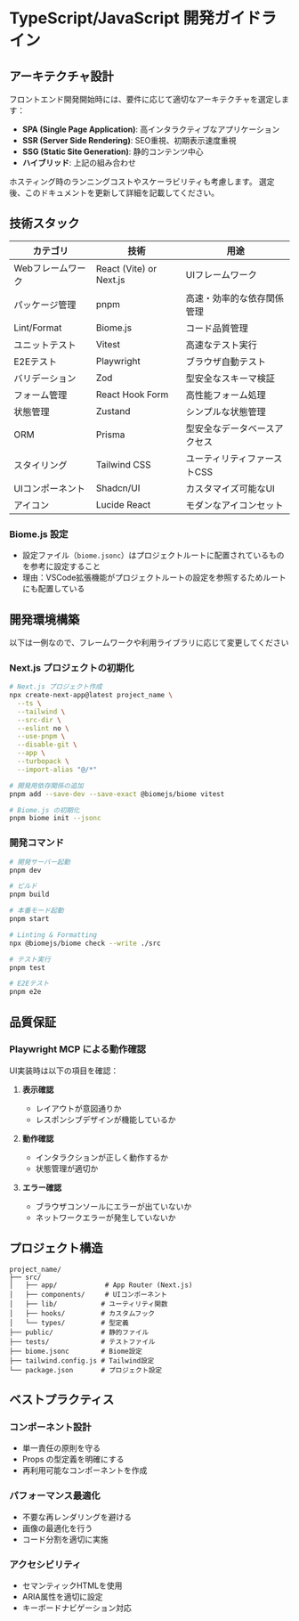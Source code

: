 # TypeScript/JavaScript 開発ガイドライン

## アーキテクチャ設計

フロントエンド開発開始時には、要件に応じて適切なアーキテクチャを選定します：

- **SPA (Single Page Application)**: 高インタラクティブなアプリケーション
- **SSR (Server Side Rendering)**: SEO重視、初期表示速度重視
- **SSG (Static Site Generation)**: 静的コンテンツ中心
- **ハイブリッド**: 上記の組み合わせ

ホスティング時のランニングコストやスケーラビリティも考慮します。
選定後、このドキュメントを更新して詳細を記載してください。

## 技術スタック

| カテゴリ          | 技術                    | 用途                         |
| ----------------- | ----------------------- | ---------------------------- |
| Webフレームワーク | React (Vite) or Next.js | UIフレームワーク             |
| パッケージ管理    | pnpm                    | 高速・効率的な依存関係管理   |
| Lint/Format       | Biome.js                | コード品質管理               |
| ユニットテスト    | Vitest                  | 高速なテスト実行             |
| E2Eテスト         | Playwright              | ブラウザ自動テスト           |
| バリデーション    | Zod                     | 型安全なスキーマ検証         |
| フォーム管理      | React Hook Form         | 高性能フォーム処理           |
| 状態管理          | Zustand                 | シンプルな状態管理           |
| ORM               | Prisma                  | 型安全なデータベースアクセス |
| スタイリング      | Tailwind CSS            | ユーティリティファーストCSS  |
| UIコンポーネント  | Shadcn/UI               | カスタマイズ可能なUI         |
| アイコン          | Lucide React            | モダンなアイコンセット       |

### Biome.js 設定

- 設定ファイル（`biome.jsonc`）はプロジェクトルートに配置されているものを参考に設定すること
- 理由：VSCode拡張機能がプロジェクトルートの設定を参照するためルートにも配置している

## 開発環境構築

以下は一例なので、フレームワークや利用ライブラリに応じて変更してください

### Next.js プロジェクトの初期化

```bash
# Next.js プロジェクト作成
npx create-next-app@latest project_name \
  --ts \
  --tailwind \
  --src-dir \
  --eslint no \
  --use-pnpm \
  --disable-git \
  --app \
  --turbopack \
  --import-alias "@/*"

# 開発用依存関係の追加
pnpm add --save-dev --save-exact @biomejs/biome vitest

# Biome.js の初期化
pnpm biome init --jsonc
```

### 開発コマンド

```bash
# 開発サーバー起動
pnpm dev

# ビルド
pnpm build

# 本番モード起動
pnpm start

# Linting & Formatting
npx @biomejs/biome check --write ./src

# テスト実行
pnpm test

# E2Eテスト
pnpm e2e
```

## 品質保証

### Playwright MCP による動作確認

UI実装時は以下の項目を確認：

1. **表示確認**
   - レイアウトが意図通りか
   - レスポンシブデザインが機能しているか

2. **動作確認**
   - インタラクションが正しく動作するか
   - 状態管理が適切か

3. **エラー確認**
   - ブラウザコンソールにエラーが出ていないか
   - ネットワークエラーが発生していないか

## プロジェクト構造

```
project_name/
├── src/
│   ├── app/            # App Router (Next.js)
│   ├── components/     # UIコンポーネント
│   ├── lib/           # ユーティリティ関数
│   ├── hooks/         # カスタムフック
│   └── types/         # 型定義
├── public/            # 静的ファイル
├── tests/             # テストファイル
├── biome.jsonc        # Biome設定
├── tailwind.config.js # Tailwind設定
└── package.json       # プロジェクト設定
```

## ベストプラクティス

### コンポーネント設計
- 単一責任の原則を守る
- Props の型定義を明確にする
- 再利用可能なコンポーネントを作成

### パフォーマンス最適化
- 不要な再レンダリングを避ける
- 画像の最適化を行う
- コード分割を適切に実施

### アクセシビリティ
- セマンティックHTMLを使用
- ARIA属性を適切に設定
- キーボードナビゲーション対応
